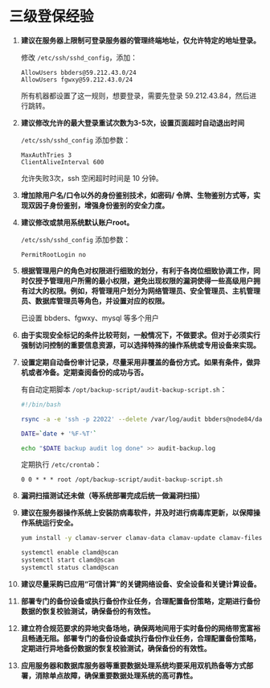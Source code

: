 # 三级登保经验

1. **建议在服务器上限制可登录服务器的管理终端地址，仅允许特定的地址登录。**

   修改 `/etc/ssh/sshd_config`，添加：

   ```
   AllowUsers bbders@59.212.43.0/24
   AllowUsers fgwxy@59.212.43.0/24
   ```

   所有机器都设置了这一规则，想要登录，需要先登录 59.212.43.84，然后进行跳转。



2. **建议修改允许的最大登录重试次数为3-5次，设置页面超时自动退出时间**

   `/etc/ssh/sshd_config` 添加参数：

   ```
   MaxAuthTries 3
   ClientAliveInterval 600
   ```

   允许失败3次，ssh 空闲超时时间是 10 分钟。



3. **增加除用户名/口令以外的身份鉴别技术，如密码/ 令牌、生物鉴别方式等，实现双因子身份鉴别，增强身份鉴别的安全力度。**



4. **建议修改或禁用系统默认账户root。**

   `/etc/ssh/sshd_config` 添加参数：

   ```
   PermitRootLogin no
   ```



5. **根据管理用户的角色对权限进行细致的划分，有利于各岗位细致协调工作，同时仅授予管理用户所需的最小权限，避免出现权限的漏洞使得一些高级用户拥有过大的权限。例如，将管理用户划分为网络管理员、安全管理员、主机管理员、数据库管理员等角色，并设置对应的权限。**

   已设置 bbders、fgwxy、mysql 等多个用户

   

6. **由于实现安全标记的条件比较苛刻，一般情况下，不做要求。但对于必须实行强制访问控制的重要信息资源，可以选择特殊的操作系统或专用设备来实现。**



7. **设置定期自动备份审计记录，尽量采用非覆盖的备份方式。如果有条件，做异机或者冷备。定期查阅备份的成功与否。**

   有自动定期脚本 `/opt/backup-script/audit-backup-script.sh`：

   ```bash
   #!/bin/bash
   
   rsync -a -e 'ssh -p 22022' --delete /var/log/audit bbders@node84/data1/backupData/node83/
   
   DATE=`date + '%F-%T'`
   
   echo "$DATE backup audit log done" >> audit-backup.log
   ```

   定期执行 `/etc/crontab`：

   ```
   0 0 * * * root /opt/backup-script/audit-backup-script.sh
   ```

   

8. **漏洞扫描测试还未做（等系统部署完成后统一做漏洞扫描）**



9. **建议在服务器操作系统上安装防病毒软件，并及时进行病毒库更新，以保障操作系统运行安全。**

   ```bash
   yum install -y clamav-server clamav-data clamav-update clamav-filesystem clamav clamav-scanner-cladv-devel clamav-lib clamav-server-systemd
   
   systemctl enable clamd@scan
   systemctl start clamd@scan
   systemctl status clamd@scan
   ```

   



10. **建议尽量采购已应用“可信计算”的关键网络设备、安全设备和关键计算设备。**



11. **部署专门的备份设备或执行备份作业任务，合理配置备份策略，定期进行备份数据的恢复校验测试，确保备份的有效性。**



12. **建立符合规范要求的异地灾备场地，确保两地间用于实时备份的网络带宽富裕且畅通无阻。部署专门的备份设备或执行备份作业任务，合理配置备份策略，定期进行异地备份数据的恢复校验测试，确保备份的有效性。**



13. **应用服务器和数据库服务器等重要数据处理系统均要采用双机热备等方式部署，消除单点故障，确保重要数据处理系统的高可靠性。**











